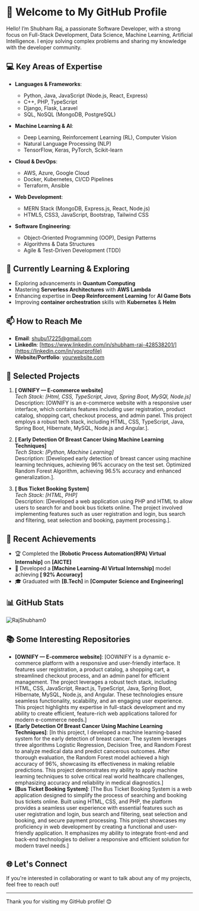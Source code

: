 # 👋 Welcome to My GitHub Profile

Hello! I’m Shubham Raj, a passionate Software Developer, with a strong focus on Full-Stack Development, Data Science, Machine Learning, Artificial Intelligence. I enjoy solving complex problems and sharing my knowledge with the developer community.

## 💻 Key Areas of Expertise

- **Languages & Frameworks**:  
  - Python, Java, JavaScript (Node.js, React, Express)
  - C++, PHP, TypeScript
  - Django, Flask, Laravel
  - SQL, NoSQL (MongoDB, PostgreSQL)
  
- **Machine Learning & AI**:  
  - Deep Learning, Reinforcement Learning (RL), Computer Vision
  - Natural Language Processing (NLP)
  - TensorFlow, Keras, PyTorch, Scikit-learn

- **Cloud & DevOps**:  
  - AWS, Azure, Google Cloud
  - Docker, Kubernetes, CI/CD Pipelines
  - Terraform, Ansible

- **Web Development**:  
  - MERN Stack (MongoDB, Express.js, React, Node.js)
  - HTML5, CSS3, JavaScript, Bootstrap, Tailwind CSS

- **Software Engineering**:  
  - Object-Oriented Programming (OOP), Design Patterns
  - Algorithms & Data Structures
  - Agile & Test-Driven Development (TDD)

## 🌱 Currently Learning & Exploring

- Exploring advancements in **Quantum Computing**
- Mastering **Serverless Architectures** with **AWS Lambda**
- Enhancing expertise in **Deep Reinforcement Learning** for **AI Game Bots**
- Improving **container orchestration** skills with **Kubernetes** & **Helm**

## 📫 How to Reach Me

- **Email**: [shubu17225@gmail.com](mailto:your-email@example.com)
- **LinkedIn**: [https://www.linkedin.com/in/shubham-raj-428538201/](https://linkedin.com/in/yourprofile)
- **Website/Portfolio**: [yourwebsite.com](https://yourwebsite.com)

## 📝 Selected Projects

1. **[ OWNIFY — E-commerce website]**  
   _Tech Stack: [Html, CSS, TypeScript, Java, Spring Boot, MySQl, Node.js]_  
   Description: [OWNIFY is an e-commerce website with a responsive user interface, which contains features including user
 registration, product catalog, shopping cart, checkout process, and admin panel.
This project employs a robust tech stack, including HTML, CSS, TypeScript, Java, Spring Boot, Hibernate,
 MySQL, Node.js and Angular.].

3. **[ Early Detection Of Breast Cancer Using Machine Learning Techniques]**  
   _Tech Stack: [Python, Machine Learning]_  
   Description: [Developed early detection of breast cancer using machine learning techniques, achieving 96% accuracy on the
 test set.
Optimized Random Forest Algorithm, achieving 96.5% accuracy and enhanced generalization.].

4. **[ Bus Ticket Booking System]**  
   _Tech Stack: [HTML, PHP]_  
   Description: [Developed a web application using PHP and HTML to allow users to search for and book bus tickets online.
 The project involved implementing features such as user registration and login, bus search and filtering, seat
 selection and booking, payment processing.].

## 🚀 Recent Achievements

- 🏆 Completed the **[Robotic Process Automation(RPA) Virtual Internship]** on **[AICTE]**
- 🏅 Developed a **[Machine Learning-AI Virtual Internship]** model achieving **[ 92% Accuracy]**
- 🎓 Graduated with **[B.Tech]** in **[Computer Science and Engineering]**

## 📊 GitHub Stats

![RajShubham0](https://github-readme-stats.vercel.app/api?username=yourusername&show_icons=true&theme=radical)



## 📚 Some Interesting Repositories

- **[OWNIFY — E-commerce website]**: [OOWNIFY is a dynamic e-commerce platform with a responsive and user-friendly interface. It features user registration, a product catalog, a shopping cart, a streamlined checkout process, and an admin panel for efficient management.
The project leverages a robust tech stack, including HTML, CSS, JavaScript, React.js, TypeScript, Java, Spring Boot, Hibernate, MySQL, Node.js, and Angular. These technologies ensure seamless functionality, scalability, and an engaging user experience.
This project highlights my expertise in full-stack development and my ability to create efficient, feature-rich web applications tailored for modern e-commerce needs.]
- **[Early Detection Of Breast Cancer Using Machine Learning Techniques]**: [In this project, I developed a machine learning-based system for the early detection of breast cancer. The system leverages three algorithms Logistic Regression, Decision Tree, and Random Forest to analyze medical data and predict cancerous outcomes. After thorough evaluation, the Random Forest model achieved a high accuracy of 96%, showcasing its effectiveness in making reliable predictions. This project demonstrates my ability to apply machine learning techniques to solve critical real world healthcare challenges, emphasizing accuracy and reliability in medical diagnostics.]
- **[Bus Ticket Booking System]**: [The Bus Ticket Booking System is a web application designed to simplify the process of searching and booking bus tickets online. Built using HTML, CSS, and PHP, the platform provides a seamless user experience with essential features such as user registration and login, bus search and filtering, seat selection and booking, and secure payment processing.
This project showcases my proficiency in web development by creating a functional and user-friendly application. It emphasizes my ability to integrate front-end and back-end technologies to deliver a responsive and efficient solution for modern travel needs.]

## 🌐 Let's Connect

If you're interested in collaborating or want to talk about any of my projects, feel free to reach out!

---

Thank you for visiting my GitHub profile! 😊
